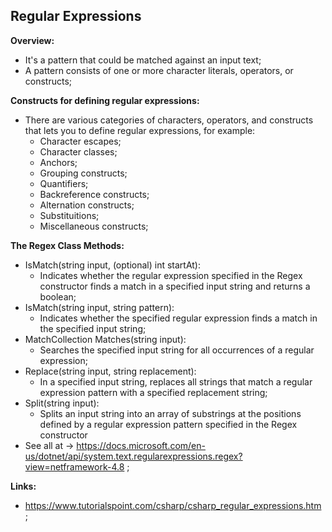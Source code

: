 ## Regular Expressions

**Overview:**

- It's a pattern that could be matched against an input text;
- A pattern consists of one or more character literals, operators, or constructs;

**Constructs for defining regular expressions:**

- There are various categories of characters, operators, and constructs that lets you to define regular expressions, for example:
  - Character escapes;
  - Character classes;
  - Anchors;
  - Grouping constructs;
  - Quantifiers;
  - Backreference constructs;
  - Alternation constructs;
  - Substituitions;
  - Miscellaneous constructs;

**The Regex Class Methods:**

- IsMatch(string input, (optional) int startAt):
  - Indicates whether the regular expression specified in the Regex constructor finds a match in a specified input string and returns a boolean;
- IsMatch(string input, string pattern):
  - Indicates whether the specified regular expression finds a match in the specified input string;
- MatchCollection Matches(string input):
  - Searches the specified input string for all occurrences of a regular expression;
- Replace(string input, string replacement):
  - In a specified input string, replaces all strings that match a regular expression pattern with a specified replacement string;
- Split(string input):
  - Splits an input string into an array of substrings at the positions defined by a regular expression pattern specified in the Regex constructor
- See all at -> https://docs.microsoft.com/en-us/dotnet/api/system.text.regularexpressions.regex?view=netframework-4.8 ;

**Links:**

- https://www.tutorialspoint.com/csharp/csharp_regular_expressions.htm ;
